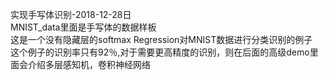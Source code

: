 实现手写体识别-2018-12-28日<br>
MNIST_data里面是手写体的数据样板<br>
这是一个没有隐藏层的softmax Regression对MNIST数据进行分类识别的例子<br>
这个例子的识别率只有92％,对于需要更高精度的识别，则在后面的高级demo里面会介绍多层感知机，卷积神经网络